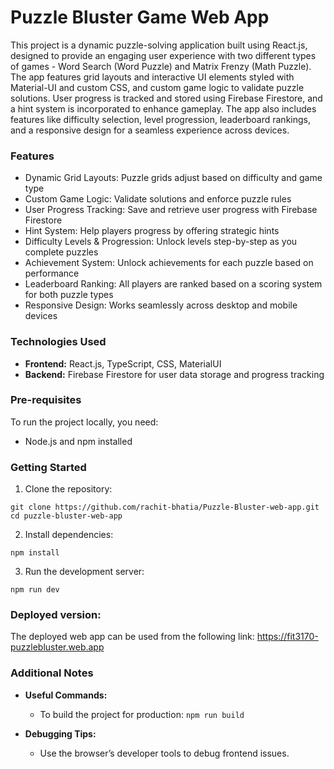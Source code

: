 # Puzzle Bluster Game Web App
This project is a dynamic puzzle-solving application built using React.js, designed to provide an engaging user experience with two different types of games - Word Search (Word Puzzle) and Matrix Frenzy (Math Puzzle). The app features grid layouts and interactive UI elements styled with Material-UI and custom CSS, and custom game logic to validate puzzle solutions. User progress is tracked and stored using Firebase Firestore, and a hint system is incorporated to enhance gameplay. The app also includes features like difficulty selection, level progression, leaderboard rankings, and a responsive design for a seamless experience across devices.

### Features
- Dynamic Grid Layouts: Puzzle grids adjust based on difficulty and game type
- Custom Game Logic: Validate solutions and enforce puzzle rules
- User Progress Tracking: Save and retrieve user progress with Firebase Firestore
- Hint System: Help players progress by offering strategic hints
- Difficulty Levels & Progression: Unlock levels step-by-step as you complete puzzles
- Achievement System: Unlock achievements for each puzzle based on performance
- Leaderboard Ranking: All players are ranked based on a scoring system for both puzzle types
- Responsive Design: Works seamlessly across desktop and mobile devices

### Technologies Used
- **Frontend:** React.js, TypeScript, CSS, MaterialUI
- **Backend:** Firebase Firestore for user data storage and progress tracking

### Pre-requisites
To run the project locally, you need:
- Node.js and npm installed

### Getting Started
1. Clone the repository:
```
git clone https://github.com/rachit-bhatia/Puzzle-Bluster-web-app.git
cd puzzle-bluster-web-app
```

2. Install dependencies:
```
npm install
```

3. Run the development server:
```
npm run dev
```

### Deployed version:
The deployed web app can be used from the following link: https://fit3170-puzzlebluster.web.app

### Additional Notes
- **Useful Commands:**
    - To build the project for production: `npm run build`

- **Debugging Tips:**
    - Use the browser’s developer tools to debug frontend issues.


